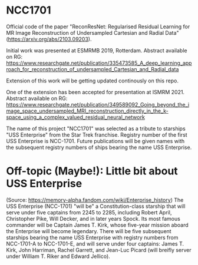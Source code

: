 # NCC1701	
Official code of the paper "ReconResNet: Regularised Residual Learning for MR Image Reconstruction of Undersampled Cartesian and Radial Data" (https://arxiv.org/abs/2103.09203).

Initial work was presented at ESMRMB 2019, Rotterdam.
Abstract available on RG: https://www.researchgate.net/publication/335473585_A_deep_learning_approach_for_reconstruction_of_undersampled_Cartesian_and_Radial_data

Extension of this work will be getting updated continously on this repo.

One of the extension has been accepted for presentation at ISMRM 2021.
Abstract available on RG: https://www.researchgate.net/publication/349589092_Going_beyond_the_image_space_undersampled_MRI_reconstruction_directly_in_the_k-space_using_a_complex_valued_residual_neural_network

The name of this project "NCC1701" was selected as a tribute to starships "USS Enterprise" from the Star Trek franchise.
Registry number of the first USS Enterprise is NCC-1701. Future publications will be given names with the subsequent registry numbers of ships bearing the name USS Enterprise.

# Off-topic (Maybe!): Little bit about USS Enterprise
(Source: https://memory-alpha.fandom.com/wiki/Enterprise_history)
The USS Enterprise (NCC-1701) "will be" a Constitution-class starship that will serve under five captains from 2245 to 2285, including Robert April, Christopher Pike, Will Decker, and in later years Spock. Its most famous commander will be Captain James T. Kirk, whose five-year mission aboard the Enterprise will become legendary.
There will be five subsequent starships bearing the name USS Enterprise with registry numbers from NCC-1701-A to NCC-1701-E, and will serve under four captains: James T. Kirk, John Harriman, Rachel Garrett, and Jean-Luc Picard (will breifly server under William T. Riker and Edward Jellico).
